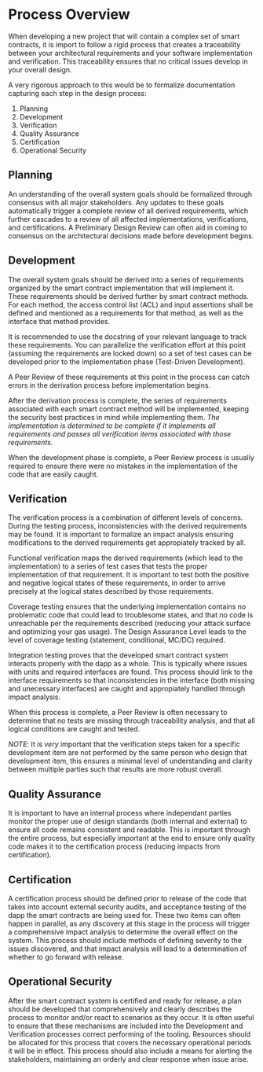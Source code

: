 # Process Overview
When developing a new project that will contain a complex set of smart contracts,
it is import to follow a rigid process that creates a traceability between
your architectural requirements and your software implementation and verification.
This traceability ensures that no critical issues develop in your overall design.

A very rigorous approach to this would be to formalize documentation capturing
each step in the design process:
1. Planning
2. Development
3. Verification
4. Quality Assurance
5. Certification
6. Operational Security

## Planning
An understanding of the overall system goals should be formalized through consensus
with all major stakeholders. Any updates to these goals automatically trigger a complete
review of all derived requirements, which further cascades to a review of all affected
implementations, verifications, and certifications. A Preliminary Design Review
can often aid in coming to consensus on the architectural decisions made before
development begins.

## Development
The overall system goals should be derived into a series of requirements organized
by the smart contract implementation that will implement it. These requirements should
be derived further by smart contract methods. For each method, the access control list (ACL)
and input assertions shall be defined and mentioned as a requirements for that method, as
well as the interface that method provides.

It is recommended to use the docstring of your relevant language to track these requirements.
You can parallelize the verification effort at this point (assuming the requirements are locked down)
so a set of test cases can be developed prior to the implementation phase (Test-Driven Development).

A Peer Review of these requirements at this point in the process can catch errors in the derivation
process before implementation begins.

After the derivation process is complete, the series of requirements associated with each smart contract
method will be implemented, keeping the security best practices in mind while implementing them.
*The implementation is determined to be complete if it implements all requirements and passes all
verification items associated with those requirements.*

When the development phase is complete, a Peer Review process is usually required to ensure there were
no mistakes in the implementation of the code that are easily caught.

## Verification
The verification process is a combination of different levels of concerns. During the testing
process, inconsistencies with the derived requirements may be found. It is important to formalize
an impact analysis ensuring modifications to the derived requirements get appropiately tracked by all.

Functional verification maps the derived requirements (which lead to the implementation)
to a series of test cases that tests the proper implementation of that requirement.
It is important to test both the positive and negative logical states of these requirements,
in order to arrive precisely at the logical states described by those requirements.

Coverage testing ensures that the underlying implementation contains no problematic code that
could lead to troublesome states, and that no code is unreachable per the requirements described
(reducing your attack surface and optimizing your gas usage). The Design Assurance Level leads to
the level of coverage testing (statement, conditional, MC/DC) required.

Integration testing proves that the developed smart contract system interacts properly with
the dapp as a whole. This is typically where issues with units and required interfaces are found.
This process should link to the interface requirements so that inconsistencies in the interface
(both missing and unecessary interfaces) are caught and appropiately handled through impact analysis.

When this process is complete, a Peer Review is often necessary to determine that no tests are missing
through traceability analysis, and that all logical conditions are caught and tested.

*NOTE*: It is *very* important that the verification steps taken for a specific development item are
not performed by the same person who design that development item, this ensures a minimal level of
understanding and clarity between multiple parties such that results are more robust overall.

## Quality Assurance
It is important to have an internal process where independant parties monitor the proper
use of design standards (both internal and external) to ensure all code remains consistent and
readable. This is important through the entire process, but especially important at the end to
ensure only quality code makes it to the certification process (reducing impacts from certification).

## Certification
A certification process should be defined prior to release of the code that takes into account
external security audits, and acceptance testing of the dapp the smart contracts are being used for.
These two items can often happen in parallel, as any discovery at this stage in the process will
trigger a comprehensive impact analysis to determine the overall effect on the system.
This process should include methods of defining severity to the issues discovered, and that
impact analysis will lead to a determination of whether to go forward with release.

## Operational Security
After the smart contract system is certified and ready for release, a plan should be developed that
comprehensively and clearly describes the process to monitor and/or react to scenarios as they occur.
It is often useful to ensure that these mechanisms are included into the Development and Verification
processes correct performing of the tooling. Resources should be allocated
for this process that covers the necessary operational periods it will be in effect.
This process should also include a means for alerting the stakeholders, maintaining an orderly and clear
response when issue arise.
